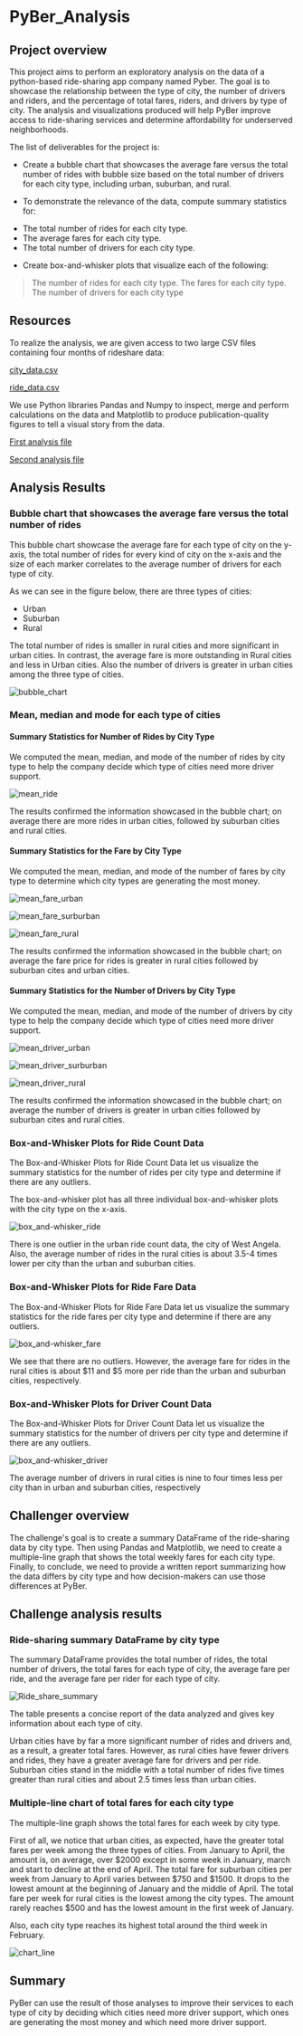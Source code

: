 # PyBer_Analysis

## Project overview

This project aims to perform an exploratory analysis on the data of a python-based ride-sharing 
app company named Pyber. The goal is to showcase the relationship between the type of city, 
the number of drivers and riders, and the percentage of total fares, riders, and 
drivers by type of city. The analysis and visualizations produced will help PyBer improve 
access to ride-sharing services and determine affordability for underserved neighborhoods.

The list of deliverables for the project is:

- 	Create a bubble chart that showcases the average fare versus the total number of 
	rides with bubble size based on the total number of drivers for each city type, including 
	urban, suburban, and rural.
	
- 	To demonstrate the relevance of the data, compute summary statistics for:	
* The total number of rides for each city type.
*  The average fares for each city type.
* The total number of drivers for each city type.

-	Create box-and-whisker plots that visualize each of the following:
> The number of rides for each city type.
> The fares for each city type.
> The number of drivers for each city type

## Resources

To realize the analysis, we are given access to two large CSV files containing four months
of rideshare data:

[city_data.csv](https://github.com/valerielnd/PyBer_Analysis/blob/main/Resources/city_data.csv)

[ride_data.csv](https://github.com/valerielnd/PyBer_Analysis/blob/main/Resources/ride_data.csv)

We use Python libraries Pandas and Numpy to inspect, merge and perform calculations on the
data and Matplotlib to produce publication-quality figures to tell a visual story from
the data.

[First analysis file](https://github.com/valerielnd/PyBer_Analysis/blob/main/PyBer.ipynb)

[Second analysis file](https://github.com/valerielnd/PyBer_Analysis/blob/main/PyBer_Challenge_starter_code.ipynb)

## Analysis Results

### Bubble chart that showcases the average fare versus the total number of rides

This bubble chart showcase the average fare for each type of city on the y-axis,
the total number of rides for every kind of city on the x-axis and the size of each
marker correlates to the average number of drivers for each type of city.

As we can see in the figure below, there are three types of cities:
- Urban
- Suburban
- Rural

The total number of rides is smaller in rural cities and more significant in urban cities. 
In contrast, the average fare is more outstanding in Rural cities and less in Urban cities. 
Also the number of drivers is greater in urban cities among the three type of cities.

![bubble_chart](https://github.com/valerielnd/PyBer_Analysis/blob/main/Analysis/Fig1.png)

### Mean, median and mode for each type of cities

#### Summary Statistics for Number of Rides by City Type

We computed the mean, median, and mode of the number of rides by city type to
help the company decide which type of cities need more driver support.

![mean_ride](https://github.com/valerielnd/PyBer_Analysis/blob/main/Analysis/ride_mean.png)

The results confirmed the information showcased in the bubble chart; on average
there are more rides in urban cities, followed by suburban cities and rural 
cities.

#### Summary Statistics for the Fare by City Type

We computed the mean, median, and mode of the number of fares by city type to 
determine which city types are generating the most money.

![mean_fare_urban](https://github.com/valerielnd/PyBer_Analysis/blob/main/Analysis/mean_fare_urban.png)

![mean_fare_surburban](https://github.com/valerielnd/PyBer_Analysis/blob/main/Analysis/mean_fare_surburban.png)

![mean_fare_rural](https://github.com/valerielnd/PyBer_Analysis/blob/main/Analysis/mean_fare_rural.png)

The results confirmed the information showcased in the bubble chart; on average 
the fare price for rides is greater in rural cities followed by suburban cites
and urban cities.

#### Summary Statistics for the Number of Drivers by City Type

We computed the mean, median, and mode of the number of drivers by city type to
help the company decide which type of cities need more driver support.

![mean_driver_urban](https://github.com/valerielnd/PyBer_Analysis/blob/main/Analysis/mean_driver_urban.png)

![mean_driver_surburban](https://github.com/valerielnd/PyBer_Analysis/blob/main/Analysis/mean_driver_surburban.png)

![mean_driver_rural](https://github.com/valerielnd/PyBer_Analysis/blob/main/Analysis/mean_driver_rural.png)

The results confirmed the information showcased in the bubble chart; on average 
the number of drivers is greater in urban cities followed by suburban cites
and rural cities.

### Box-and-Whisker Plots for Ride Count Data

The Box-and-Whisker Plots for Ride Count Data let us visualize the summary statistics for the 
number of rides per city type and determine if there are any outliers.

The box-and-whisker plot has all three individual box-and-whisker plots with the 
city type on the x-axis.

![box_and-whisker_ride](https://github.com/valerielnd/PyBer_Analysis/blob/main/Analysis/box_ride.png)

There is one outlier in the urban ride count data, the city of West Angela. Also, 
the average number of rides in the rural cities is about 3.5-4 times lower per 
city than the urban and suburban cities.


### Box-and-Whisker Plots for Ride Fare Data

The Box-and-Whisker Plots for Ride Fare Data let us visualize the summary statistics for the 
ride fares per city type and determine if there are any outliers.

![box_and-whisker_fare](https://github.com/valerielnd/PyBer_Analysis/blob/main/Analysis/Fig3.png)

We see that there are no outliers. However, the average fare for rides in the rural cities 
is about $11 and $5 more per ride than the urban and suburban cities, respectively. 

### Box-and-Whisker Plots for Driver Count Data

The Box-and-Whisker Plots for Driver Count Data let us visualize the summary statistics for the 
number of drivers per city type and determine if there are any outliers.

![box_and-whisker_driver](https://github.com/valerielnd/PyBer_Analysis/blob/main/Analysis/Fig4.png)

The average number of drivers in rural cities is nine to four times less per city than in urban 
and suburban cities, respectively

## Challenger overview	

The challenge's goal is to create a summary DataFrame of the ride-sharing data by city type.
Then using Pandas and Matplotlib, we need to create a multiple-line graph that shows the total 
weekly fares for each city type. Finally, to conclude, we need to provide a written report summarizing 
how the data differs by city type and how decision-makers can use those differences at PyBer.


## Challenge analysis results

### Ride-sharing summary DataFrame by city type

The summary DataFrame provides the total number of rides, the total number of drivers,
the total fares for each type of city, the average fare per ride, and the average fare 
per rider for each type of city.


![Ride_share_summary](https://github.com/valerielnd/PyBer_Analysis/blob/main/Analysis/pyBer_df_summary.png)

The table presents a concise report of the data analyzed and gives key information about
each type of city.

Urban cities have by far a more significant number of rides and drivers and, as a result, 
a greater total fares. However, as rural cities have fewer drivers and rides, they have
a greater average fare for drivers and per ride. Suburban cities stand in the middle
with a total number of rides five times greater than rural cities and about 2.5 times less than 
urban cities.

### Multiple-line chart of total fares for each city type

The multiple-line graph shows the total fares for each week by city type.

First of all, we notice that urban cities, as expected, have the greater total fares per week
among the three types of cities. From January to April, the amount is, on average, over 
$2000 except in some week in January, march and start to decline at the end of 
April. The total fare for suburban cities per week from January to April varies between
$750 and $1500. It drops to the lowest amount at the beginning of January and the middle
of April. The total fare per week for rural cities is the lowest among the city types. The
amount rarely reaches $500 and has the lowest amount in the first week of January.

Also, each city type reaches its highest total around the third week in February.

![chart_line](https://github.com/valerielnd/PyBer_Analysis/blob/main/Analysis/PyBer_fare_summary.png)

## Summary

PyBer can use the result of those analyses to improve their services to each type of city by
deciding which cities need more driver support, which ones are generating the most money
and which need more driver support.


